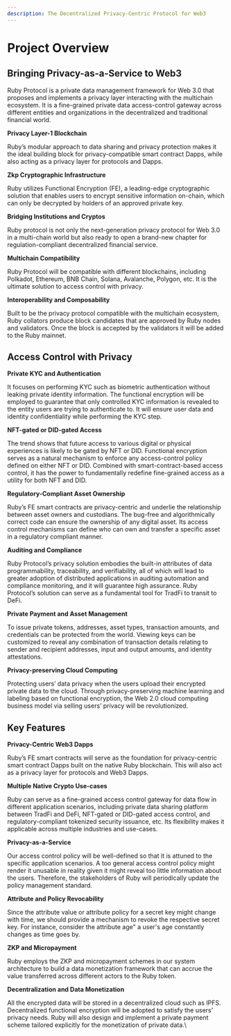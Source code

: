 ```yaml
---
description: The Decentralized Privacy-Centric Protocol for Web3
---
```


# Project Overview

## **Bringing Privacy-as-a-Service to Web3** <a href="#bringing-privacy-as-a-service-to-web3" id="bringing-privacy-as-a-service-to-web3"></a>

Ruby Protocol is a private data management framework for Web 3.0 that proposes and implements a privacy layer interacting with the multichain ecosystem. It is a fine-grained private data access-control gateway across different entities and organizations in the decentralized and traditional financial world.

**Privacy Layer-1 Blockchain**

Ruby’s modular approach to data sharing and privacy protection makes it the ideal building block for privacy-compatible smart contract Dapps, while also acting as a privacy layer for protocols and Dapps.

**Zkp Cryptographic Infrastructure**

Ruby utilizes Functional Encryption (FE), a leading-edge cryptographic solution that enables users to encrypt sensitive information on-chain, which can only be decrypted by holders of an approved private key.

**Bridging Institutions and Cryptos**

Ruby protocol is not only the next-generation privacy protocol for Web 3.0 in a multi-chain world but also ready to open a brand-new chapter for regulation-compliant decentralized financial service.

**Multichain Compatibility**

Ruby Protocol will be compatible with different blockchains, including Polkadot, Ethereum, BNB Chain, Solana, Avalanche, Polygon, etc. It is the ultimate solution to access control with privacy.

**Interoperability and Composability**

Built to be the privacy protocol compatible with the multichain ecosystem, Ruby collators produce block candidates that are approved by Ruby nodes and validators. Once the block is accepted by the validators it will be added to the Ruby mainnet.

## **Access Control with Privacy**

**Private KYC and Authentication**

It focuses on performing KYC such as biometric authentication without leaking private identity information. The functional encryption will be employed to guarantee that only controlled KYC information is revealed to the entity users are trying to authenticate to. It will ensure user data and identity confidentiality while performing the KYC step.

**NFT-gated or DID-gated Access**

The trend shows that future access to various digital or physical experiences is likely to be gated by NFT or DID. Functional encryption serves as a natural mechanism to enforce any access-control policy defined on either NFT or DID. Combined with smart-contract-based access control, it has the power to fundamentally redefine fine-grained access as a utility for both NFT and DID.

**Regulatory-Compliant Asset Ownership**&#x20;

Ruby’s FE smart contracts are privacy-centric and underlie the relationship between asset owners and custodians. The bug-free and algorithmically correct code can ensure the ownership of any digital asset. Its access control mechanisms can define who can own and transfer a specific asset in a regulatory compliant manner.

**Auditing and Compliance**&#x20;

Ruby Protocol’s privacy solution embodies the built-in attributes of data programmability, traceability, and verifiability, all of which will lead to greater adoption of distributed applications in auditing automation and compliance monitoring, and it will guarantee high assurance. Ruby Protocol’s solution can serve as a fundamental tool for TradFi to transit to DeFi.

**Private Payment and Asset Management**&#x20;

To issue private tokens, addresses, asset types, transaction amounts, and credentials can be protected from the world. Viewing keys can be customized to reveal any combination of transaction details relating to sender and recipient addresses, input and output amounts, and identity attestations.

**Privacy-preserving Cloud Computing**&#x20;

Protecting users’ data privacy when the users upload their encrypted private data to the cloud. Through privacy-preserving machine learning and labeling based on functional encryption, the Web 2.0 cloud computing business model via selling users’ privacy will be revolutionized.

## **Key Features**

**Privacy-Centric Web3 Dapps**&#x20;

Ruby’s FE smart contracts will serve as the foundation for privacy-centric smart contract Dapps built on the native Ruby blockchain. This will also act as a privacy layer for protocols and Web3 Dapps.

**Multiple Native Crypto Use-cases**&#x20;

Ruby can serve as a fine-grained access control gateway for data flow in different application scenarios, including private data sharing platform between TradFi and DeFi, NFT-gated or DID-gated access control, and regulatory-compliant tokenized security issuance, etc. Its flexibility makes it applicable across multiple industries and use-cases.

**Privacy-as-a-Service**&#x20;

Our access control policy will be well-defined so that it is attuned to the specific application scenarios. A too general access control policy might render it unusable in reality given it might reveal too little information about the users. Therefore, the stakeholders of Ruby will periodically update the policy management standard.

**Attribute and Policy Revocability**&#x20;

Since the attribute value or attribute policy for a secret key might change with time, we should provide a mechanism to revoke the respective secret key. For instance, consider the attribute age" a user's age constantly changes as time goes by.

**ZKP and Micropayment**&#x20;

Ruby employs the ZKP and micropayment schemes in our system architecture to build a data monetization framework that can accrue the value transferred across different actors to the Ruby token.

**Decentralization and Data Monetization**&#x20;

All the encrypted data will be stored in a decentralized cloud such as IPFS. Decentralized functional encryption will be adopted to satisfy the users’ privacy needs. Ruby will also design and implement a private payment scheme tailored explicitly for the monetization of private data.\
